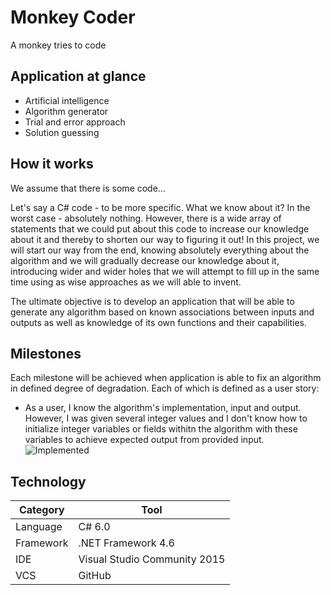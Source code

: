 # Monkey Coder
A monkey tries to code

## Application at glance
 - Artificial intelligence
 - Algorithm generator
 - Trial and error approach
 - Solution guessing

## How it works
We assume that there is some code...

Let's say a C# code - to be more specific. What we know about it? In the worst case - absolutely nothing. However, there is a wide array of statements that we could put about this code to increase our knowledge about it and thereby to shorten our way to figuring it out! In this project, we will start our way from the end, knowing absolutely everything about the algorithm and we will gradually decrease our knowledge about it, introducing wider and wider holes that we will attempt to fill up in the same time using as wise approaches as we will able to invent.

The ultimate objective is to develop an application that will be able to generate any algorithm based on known associations between inputs and outputs as well as knowledge of its own functions and their capabilities.

## Milestones
Each milestone will be achieved when application is able to fix an algorithm in defined degree of degradation. Each of which is defined as a user story:
 - As a user, I know the algorithm's implementation, input and output. However, I was given several integer values and I don't know how to initialize integer variables or fields withitn the algorithm with these variables to achieve expected output from provided input. ![Implemented][Y]

[X]: http://www.saudigazette.com.sa/images/red-x.png
[Y]: http://checkstocknow.co.uk/images/tick.gif

## Technology
Category|Tool
---|---
Language|C# 6.0
Framework|.NET Framework 4.6
IDE|Visual Studio Community 2015
VCS|GitHub
